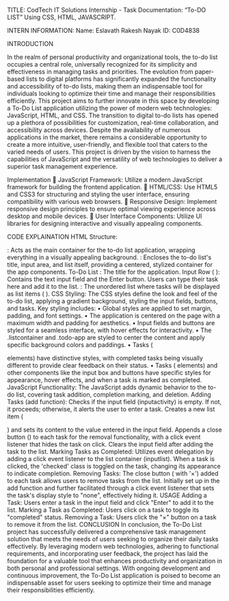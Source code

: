 TITLE: CodTech IT Solutions Internship - Task Documentation: “To-DO LIST” Using CSS, HTML, JAVASCRIPT.

INTERN INFORMATION: Name: Eslavath Rakesh Nayak ID: C0D4838

INTRODUCTION

In the realm of personal productivity and organizational tools, the to-do list occupies a central role, universally recognized for its simplicity and effectiveness in managing tasks and priorities. The evolution from paper-based lists to digital platforms has significantly expanded the functionality and accessibility of to-do lists, making them an indispensable tool for individuals looking to optimize their time and manage their responsibilities efficiently. This project aims to further innovate in this space by developing a To-Do List application utilizing the power of modern web technologies: JavaScript, HTML, and CSS. The transition to digital to-do lists has opened up a plethora of possibilities for customization, real-time collaboration, and accessibility across devices. Despite the availability of numerous applications in the market, there remains a considerable opportunity to create a more intuitive, user-friendly, and flexible tool that caters to the varied needs of users. This project is driven by the vision to harness the capabilities of JavaScript and the versatility of web technologies to deliver a superior task management experience.

Implementation  JavaScript Framework: Utilize a modern JavaScript framework for building the frontend application.  HTML/CSS: Use HTML5 and CSS3 for structuring and styling the user interface, ensuring compatibility with various web browsers.  Responsive Design: Implement responsive design principles to ensure optimal viewing experience across desktop and mobile devices.  User Interface Components: Utilize UI libraries for designing interactive and visually appealing components.

CODE EXPLAINATION HTML Structure:

: Acts as the main container for the to-do list application, wrapping everything in a visually appealing background.
: Encloses the to-do list's title, input area, and list itself, providing a centered, stylized container for the app components.
To-Do List
: The title for the application. Input Row (
): Contains the text input field and the Enter button. Users can type their task here and add it to the list.
: The unordered list where tasks will be displayed as list items (
).
CSS Styling: The CSS styles define the look and feel of the to-do list, applying a gradient background, styling the input fields, buttons, and tasks. Key styling includes: • Global styles are applied to set margin, padding, and font settings. • The application is centered on the page with a maximum width and padding for aesthetics. • Input fields and buttons are styled for a seamless interface, with hover effects for interactivity. • The .listcontainer and .todo-app are styled to center the content and apply specific background colors and paddings. • Tasks (

elements) have distinctive styles, with completed tasks being visually different to provide clear feedback on their status. • Tasks (
elements) and other components like the input box and buttons have specific styles for appearance, hover effects, and when a task is marked as completed.
JavaScript Functionality: The JavaScript adds dynamic behavior to the to-do list, covering task addition, completion marking, and deletion. Adding Tasks (add function): Checks if the input field (inputactivity) is empty. If not, it proceeds; otherwise, it alerts the user to enter a task. Creates a new list item (

) and sets its content to the value entered in the input field. Appends a close button () to each task for the removal functionality, with a click event listener that hides the task on click. Clears the input field after adding the task to the list. Marking Tasks as Completed: Utilizes event delegation by adding a click event listener to the list container (inputlist). When a task is clicked, the 'checked' class is toggled on the task, changing its appearance to indicate completion. Removing Tasks: The close button ( with '×') added to each task allows users to remove tasks from the list. Initially set up in the add function and further facilitated through a click event listener that sets the task's display style to "none", effectively hiding it. USAGE Adding a Task: Users enter a task in the input field and click "Enter" to add it to the list. Marking a Task as Completed: Users click on a task to toggle its "completed" status. Removing a Task: Users click the "×" button on a task to remove it from the list.
CONCLUSION In conclusion, the To-Do List project has successfully delivered a comprehensive task management solution that meets the needs of users seeking to organize their daily tasks effectively. By leveraging modern web technologies, adhering to functional requirements, and incorporating user feedback, the project has laid the foundation for a valuable tool that enhances productivity and organization in both personal and professional settings. With ongoing development and continuous improvement, the To-Do List application is poised to become an indispensable asset for users seeking to optimize their time and manage their responsibilities efficiently.
